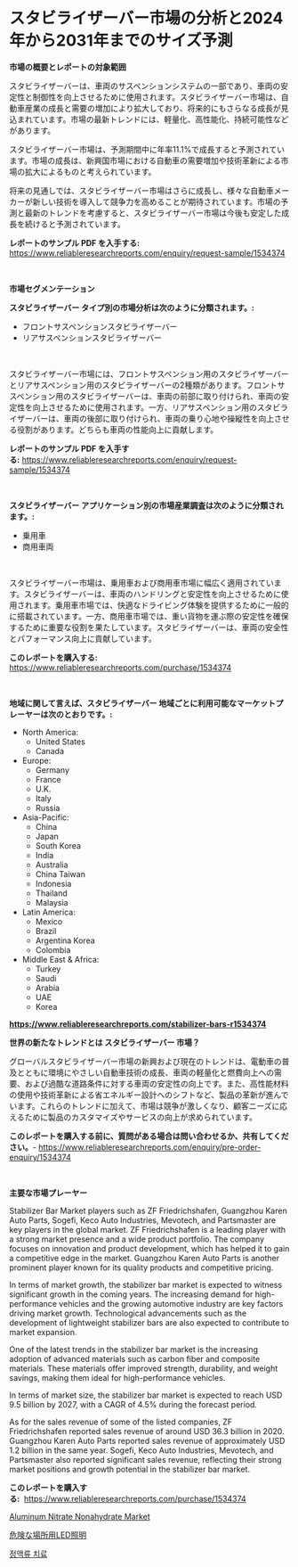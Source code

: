 <p><h1>スタビライザーバー市場の分析と2024年から2031年までのサイズ予測</h1></p><p><strong>市場の概要とレポートの対象範囲</strong></p>
<p><p>スタビライザーバーは、車両のサスペンションシステムの一部であり、車両の安定性と制御性を向上させるために使用されます。スタビライザーバー市場は、自動車産業の成長と需要の増加により拡大しており、将来的にもさらなる成長が見込まれています。市場の最新トレンドには、軽量化、高性能化、持続可能性などがあります。</p><p>スタビライザーバー市場は、予測期間中に年率11.1%で成長すると予測されています。市場の成長は、新興国市場における自動車の需要増加や技術革新による市場の拡大によるものと考えられています。</p><p>将来の見通しでは、スタビライザーバー市場はさらに成長し、様々な自動車メーカーが新しい技術を導入して競争力を高めることが期待されています。市場の予測と最新のトレンドを考慮すると、スタビライザーバー市場は今後も安定した成長を続けると予測されています。</p></p>
<p><strong>レポートのサンプル PDF を入手する:</strong> <a href="https://www.reliableresearchreports.com/enquiry/request-sample/1534374">https://www.reliableresearchreports.com/enquiry/request-sample/1534374</a></p>
<p>&nbsp;</p>
<p><strong>市場セグメンテーション</strong></p>
<p><strong>スタビライザーバー タイプ別の市場分析は次のように分類されます。:</strong></p>
<p><ul><li>フロントサスペンションスタビライザーバー</li><li>リアサスペンションスタビライザーバー</li></ul></p>
<p>&nbsp;</p>
<p><p>スタビライザーバー市場には、フロントサスペンション用のスタビライザーバーとリアサスペンション用のスタビライザーバーの2種類があります。フロントサスペンション用のスタビライザーバーは、車両の前部に取り付けられ、車両の安定性を向上させるために使用されます。一方、リアサスペンション用のスタビライザーバーは、車両の後部に取り付けられ、車両の乗り心地や操縦性を向上させる役割があります。どちらも車両の性能向上に貢献します。</p></p>
<p><strong>レポートのサンプル PDF を入手する:</strong>&nbsp;<a href="https://www.reliableresearchreports.com/enquiry/request-sample/1534374">https://www.reliableresearchreports.com/enquiry/request-sample/1534374</a></p>
<p>&nbsp;</p>
<p><strong> スタビライザーバー アプリケーション別の市場産業調査は次のように分類されます。:</strong></p>
<p><ul><li>乗用車</li><li>商用車両</li></ul></p>
<p>&nbsp;</p>
<p><p>スタビライザーバー市場は、乗用車および商用車市場に幅広く適用されています。スタビライザーバーは、車両のハンドリングと安定性を向上させるために使用されます。乗用車市場では、快適なドライビング体験を提供するために一般的に搭載されています。一方、商用車市場では、重い貨物を運ぶ際の安定性を確保するために重要な役割を果たしています。スタビライザーバーは、車両の安全性とパフォーマンス向上に貢献しています。</p></p>
<p><strong>このレポートを購入する:</strong>&nbsp; <a href="https://www.reliableresearchreports.com/purchase/1534374">https://www.reliableresearchreports.com/purchase/1534374</a></p>
<p>&nbsp;</p>
<p><strong>地域に関して言えば、スタビライザーバー 地域ごとに利用可能なマーケットプレーヤーは次のとおりです。:</strong></p>
<p><ul>
    <li>
        North America:
        <ul>
            <li>United States</li>
            <li>Canada</li>
        </ul>
    </li>
    <li>
        Europe:
        <ul>
            <li>Germany</li>
            <li>France</li>
            <li>U.K.</li>
            <li>Italy</li>
            <li>Russia</li>
        </ul>
    </li>
    <li>
        Asia-Pacific:
        <ul>
            <li>China</li>
            <li>Japan</li>
            <li>South Korea</li>
            <li>India</li>
            <li>Australia</li>
            <li>China Taiwan</li>
            <li>Indonesia</li>
            <li>Thailand</li>
            <li>Malaysia</li>
        </ul>
    </li>
    <li>
        Latin America:
        <ul>
            <li>Mexico</li>
            <li>Brazil</li>
            <li>Argentina Korea</li>
            <li>Colombia</li>
        </ul>
    </li>
    <li>
        Middle East & Africa:
        <ul>
            <li>Turkey</li>
            <li>Saudi</li>
            <li>Arabia</li>
            <li>UAE</li>
            <li>Korea</li>
        </ul>
    </li>
    </ul></p>
<p><strong><a href="https://www.reliableresearchreports.com/stabilizer-bars-r1534374">https://www.reliableresearchreports.com/stabilizer-bars-r1534374</a></strong>&nbsp;</p>
<p><strong>世界の新たなトレンドとは スタビライザーバー 市場？</strong></p>
<p><p>グローバルスタビライザーバー市場の新興および現在のトレンドは、電動車の普及とともに環境にやさしい自動車技術の成長、車両の軽量化と燃費向上への需要、および過酷な道路条件に対する車両の安定性の向上です。また、高性能材料の使用や技術革新による省エネルギー設計へのシフトなど、製品の革新が進んでいます。これらのトレンドに加えて、市場は競争が激しくなり、顧客ニーズに応えるために製品のカスタマイズやサービスの向上が求められています。</p></p>
<p><strong>このレポートを購入する前に、質問がある場合は問い合わせるか、共有してください。</strong>- <a href="https://www.reliableresearchreports.com/enquiry/pre-order-enquiry/1534374">https://www.reliableresearchreports.com/enquiry/pre-order-enquiry/1534374</a></p>
<p>&nbsp;</p>
<p><strong>主要な市場プレーヤー</strong></p>
<p><p>Stabilizer Bar Market players such as ZF Friedrichshafen, Guangzhou Karen Auto Parts, Sogefi, Keco Auto Industries, Mevotech, and Partsmaster are key players in the global market. ZF Friedrichshafen is a leading player with a strong market presence and a wide product portfolio. The company focuses on innovation and product development, which has helped it to gain a competitive edge in the market. Guangzhou Karen Auto Parts is another prominent player known for its quality products and competitive pricing. </p><p>In terms of market growth, the stabilizer bar market is expected to witness significant growth in the coming years. The increasing demand for high-performance vehicles and the growing automotive industry are key factors driving market growth. Technological advancements such as the development of lightweight stabilizer bars are also expected to contribute to market expansion.</p><p>One of the latest trends in the stabilizer bar market is the increasing adoption of advanced materials such as carbon fiber and composite materials. These materials offer improved strength, durability, and weight savings, making them ideal for high-performance vehicles.</p><p>In terms of market size, the stabilizer bar market is expected to reach USD 9.5 billion by 2027, with a CAGR of 4.5% during the forecast period. </p><p>As for the sales revenue of some of the listed companies, ZF Friedrichshafen reported sales revenue of around USD 36.3 billion in 2020. Guangzhou Karen Auto Parts reported sales revenue of approximately USD 1.2 billion in the same year. Sogefi, Keco Auto Industries, Mevotech, and Partsmaster also reported significant sales revenue, reflecting their strong market positions and growth potential in the stabilizer bar market.</p></p>
<p><strong>このレポートを購入する:</strong>&nbsp;&nbsp;<a href="https://www.reliableresearchreports.com/purchase/1534374">https://www.reliableresearchreports.com/purchase/1534374</a></p>
<p><p><a href="https://noble-drawer-34c.notion.site/Aluminum-Nitrate-Nonahydrate-Market-Provides-a-Comprehensive-Analysis-Including-a-Macro-Overview-of--00ba22a5504649069c49e5d125fbbb60">Aluminum Nitrate Nonahydrate Market</a></p><p><a href="https://medium.com/@thomassandoval55/%E5%8D%B1%E9%99%BA%E5%9C%B0%E5%9F%9Fled%E7%85%A7%E6%98%8E%E5%B8%82%E5%A0%B4%E8%A6%8F%E6%A8%A1%E3%81%A8%E5%B8%82%E5%A0%B4%E5%8B%95%E5%90%91-%E5%AE%8C%E5%85%A8%E3%81%AA%E6%A5%AD%E7%95%8C%E6%A6%82%E8%A6%81-2024%E5%B9%B4%E3%81%8B%E3%82%892031%E5%B9%B4-41ea90164bef">危険な場所用LED照明</a></p><p><a href="https://medium.com/@londonacobson5656/varicose-%EC%A0%95%EB%A7%A5-%EC%B9%98%EB%A3%8C-%EC%8B%9C%EC%9E%A5-%EC%A7%80%ED%91%9C-%ED%95%B4%EB%8F%85-%EC%8B%9C%EC%9E%A5-%EC%A0%90%EC%9C%A0%EC%9C%A8-%ED%8A%B8%EB%A0%8C%EB%93%9C-%EB%B0%8F-%EC%84%B1%EC%9E%A5-%ED%8C%A8%ED%84%B4-c69e6060e031">정맥류 치료</a></p></p>